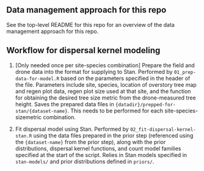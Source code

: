 ## Data management approach for this repo

See the top-level README for this repo for an overview of the data management approach for this repo.

## Workflow for dispersal kernel modeling

1. [Only needed once per site-species combination] Prepare the field and drone data into the format for supplying to Stan. Performed by `01_prep-data-for-model.R` based on the parameters specified in the header of the file. Parameters include site, species, location of overstory tree map and regen plot data, regen plot size used at that site, and the function for obtaining the desired tree size metric from the drone-measured tree height. Saves the prepared data files in `{datadir}/prepped-for-stan/{dataset-name}`. This needs to be performed for each site-species-sizemetric combination.

1. Fit dispersal model using Stan. Performed by `02_fit-dispersal-kernel-stan.R` using the data files prepared in the prior step (referenced using the `{dataset-name}` from the prior step), along with the prior distributions, dispersal kernel functions, and count model families specified at the start of the script. Relies in Stan models specified in `stan-models/` and prior distributions defined in `priors/`.

